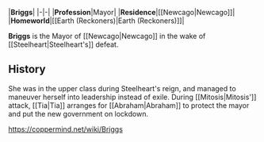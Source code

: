 |**Briggs**|
|-|-|
|**Profession**|Mayor|
|**Residence**|[[Newcago\|Newcago]]|
|**Homeworld**|[[Earth (Reckoners)\|Earth (Reckoners)]]|

**Briggs** is the Mayor of [[Newcago\|Newcago]] in the wake of [[Steelheart\|Steelheart's]] defeat.

## History
She was in the upper class during Steelheart's reign, and managed to maneuver herself into leadership instead of exile.
During [[Mitosis\|Mitosis']] attack, [[Tia\|Tia]] arranges for [[Abraham\|Abraham]] to protect the mayor and put the new government on lockdown.



https://coppermind.net/wiki/Briggs